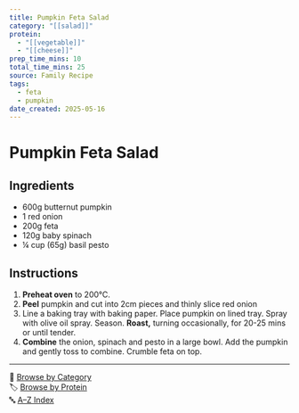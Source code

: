 ```yaml
---
title: Pumpkin Feta Salad
category: "[[salad]]"
protein:
  - "[[vegetable]]"
  - "[[cheese]]"
prep_time_mins: 10
total_time_mins: 25
source: Family Recipe
tags:
  - feta
  - pumpkin
date_created: 2025-05-16
---
```


# Pumpkin Feta Salad

## Ingredients

- 600g butternut pumpkin
- 1 red onion
- 200g feta
- 120g baby spinach  
- ¼ cup (65g) basil pesto

## Instructions

1. **Preheat oven** to 200°C.
2. **Peel** pumpkin and cut into 2cm pieces and thinly slice red onion
3. Line a baking tray with baking paper. Place pumpkin on lined tray. Spray with olive oil spray. Season. **Roast,** turning occasionally, for 20-25 mins or until tender.
4. **Combine** the onion, spinach and pesto in a large bowl. Add the pumpkin and gently toss to combine. Crumble feta on top.


---

📁 [Browse by Category](../indexes/categories.md)  
🏷️ [Browse by Protein](../indexes/protein.md)  
🔤 [A–Z Index](../indexes/alphabet.md)
